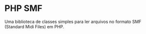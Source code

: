 # PHP SMF

Uma biblioteca de classes simples para ler arquivos no formato SMF (Standard Midi Files) em PHP.